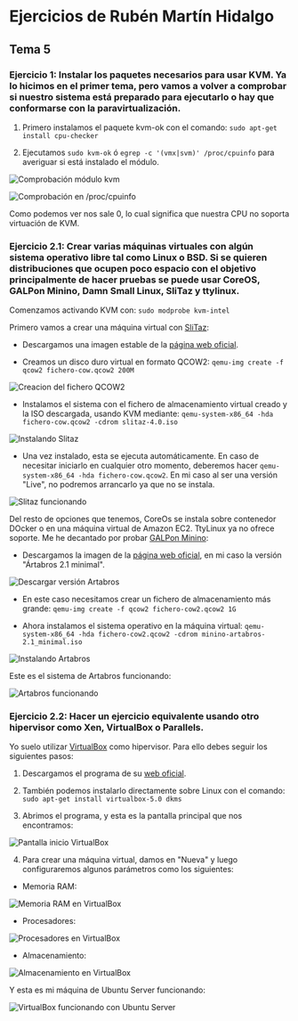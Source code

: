 # Ejercicios de Rubén Martín Hidalgo
## Tema 5
### Ejercicio 1: Instalar los paquetes necesarios para usar KVM. Ya lo hicimos en el primer tema, pero vamos a volver a comprobar si nuestro sistema está preparado para ejecutarlo o hay que conformarse con la paravirtualización.

1. Primero instalamos el paquete kvm-ok con el comando: `sudo apt-get install cpu-checker`

2. Ejecutamos `sudo kvm-ok` ó `egrep -c '(vmx|svm)' /proc/cpuinfo` para averiguar si está instalado el módulo.

![Comprobación módulo kvm](https://www.dropbox.com/s/7snrxi4sweozfkg/kvm-ok.PNG?dl=1)

![Comprobación en /proc/cpuinfo](https://www.dropbox.com/s/igxc4zryo1uezn3/Comprobar%20KVM.PNG?dl=1)

Como podemos ver nos sale 0, lo cual significa que nuestra CPU no soporta virtuación de KVM.

### Ejercicio 2.1: Crear varias máquinas virtuales con algún sistema operativo libre tal como Linux o BSD. Si se quieren distribuciones que ocupen poco espacio con el objetivo principalmente de hacer pruebas se puede usar CoreOS, GALPon Minino, Damn Small Linux, SliTaz y ttylinux.

Comenzamos activando KVM con: `sudo modprobe kvm-intel`

Primero vamos a crear una máquina virtual con [SliTaz](http://www.slitaz.org/en/):

- Descargamos una imagen estable de la [página web oficial](http://www.slitaz.org/en/get/#stable).

- Creamos un disco duro virtual en formato QCOW2: `qemu-img create -f qcow2 fichero-cow.qcow2 200M` 

![Creacion del fichero QCOW2](https://www.dropbox.com/s/b0mmrhvlc9cikus/ficheroQcow2.PNG?dl=1)

- Instalamos el sistema con el fichero de almacenamiento virtual creado y la ISO descargada, usando KVM mediante: `qemu-system-x86_64 -hda fichero-cow.qcow2 -cdrom slitaz-4.0.iso`

![Instalando Slitaz](https://www.dropbox.com/s/rehtkqqnj5145eq/InstalandoSlitaz.PNG?dl=1)

- Una vez instalado, esta se ejecuta automáticamente. En caso de necesitar iniciarlo en cualquier otro momento, deberemos hacer `qemu-system-x86_64 -hda fichero-cow.qcow2`. En mi caso al ser una versión "Live", no podremos arrancarlo ya que no se instala. 

![Slitaz funcionando](https://www.dropbox.com/sh/2bgu88ogoikch8u/AAB7DXjH3QebVFWpku4GDZ7ta?dl=1)

Del resto de opciones que tenemos, CoreOs se instala sobre contenedor DOcker o en una máquina virtual de Amazon EC2. TtyLinux ya no ofrece soporte. Me he decantado por probar [GALPon Minino](http://minino.galpon.org/en):

- Descargamos la imagen de la [página web oficial](http://minino.galpon.org/es/descargas), en mi caso la versión "Ártabros 2.1 minimal".

![Descargar versión Artabros](https://www.dropbox.com/s/6grj8n4bijtcc32/MVGalpon.PNG?dl=1)

- En este caso necesitamos crear un fichero de almacenamiento más grande: `qemu-img create -f qcow2 fichero-cow2.qcow2 1G`

- Ahora instalamos el sistema operativo en la máquina virtual: `qemu-system-x86_64 -hda fichero-cow2.qcow2 -cdrom minino-artabros-2.1_minimal.iso`

![Instalando Artabros](https://www.dropbox.com/s/ic9j647ji53ec1b/ArtabrosInstalando.PNG?dl=1)

Este es el sistema de Artabros funcionando:

![Artabros funcionando](https://www.dropbox.com/s/b5vmmdwyfmacmqg/minino%20Funcionando.PNG?dl=1)

### Ejercicio 2.2: Hacer un ejercicio equivalente usando otro hipervisor como Xen, VirtualBox o Parallels.

Yo suelo utilizar [VirtualBox](https://www.virtualbox.org/) como hipervisor. Para ello debes seguir los siguientes pasos:

1. Descargamos el programa de su [web oficial](https://www.virtualbox.org/wiki/Downloads).

2. También podemos instalarlo directamente sobre Linux con el comando: `sudo apt-get install virtualbox-5.0 dkms`

3. Abrimos el programa, y esta es la pantalla principal que nos encontramos:

![Pantalla inicio VirtualBox](https://www.dropbox.com/s/2yflzouol1w2jyu/Virtualbox-Interfaz.PNG?dl=1)

4. Para crear una máquina virtual, damos en "Nueva" y luego configuraremos algunos parámetros como los siguientes:

- Memoria RAM:

![Memoria RAM en VirtualBox](https://www.dropbox.com/s/2gv6oi81acmimjj/virtualBox-Memoria.PNG?dl=1)

- Procesadores:

![Procesadores en VirtualBox](https://www.dropbox.com/s/mhv70fceopzdgtp/Virtualbox-Procesadores.PNG?dl=1)

- Almacenamiento: 

![Almacenamiento en VirtualBox](https://www.dropbox.com/s/dye92zi95lm7psc/Virtualbox-Discoduro.PNG?dl=1)

Y esta es mi máquina de Ubuntu Server funcionando:

![VirtualBox funcionando con Ubuntu Server](https://www.dropbox.com/s/rsfn7v96lzosfbj/virtualBox_Funcionando.PNG?dl=1)
